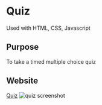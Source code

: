 # Quiz
Used with HTML, CSS, Javascript

## Purpose
To take a timed multiple choice quiz 

## Website
[Quiz](https://mschellberg.github.io/quiz)
![quiz screenshot](https://user-images.githubusercontent.com/71852138/104532468-4b569c00-55de-11eb-88a8-c92faec3ab5e.png)
